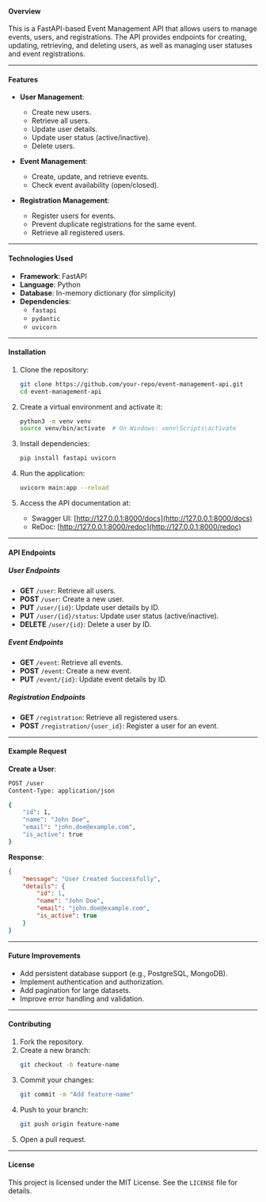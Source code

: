 
#### **Overview**
This is a FastAPI-based Event Management API that allows users to manage events, users, and registrations. The API provides endpoints for creating, updating, retrieving, and deleting users, as well as managing user statuses and event registrations.

---

#### **Features**
- **User Management**:
  - Create new users.
  - Retrieve all users.
  - Update user details.
  - Update user status (active/inactive).
  - Delete users.

- **Event Management**:
  - Create, update, and retrieve events.
  - Check event availability (open/closed).

- **Registration Management**:
  - Register users for events.
  - Prevent duplicate registrations for the same event.
  - Retrieve all registered users.

---

#### **Technologies Used**
- **Framework**: FastAPI
- **Language**: Python
- **Database**: In-memory dictionary (for simplicity)
- **Dependencies**:
  - `fastapi`
  - `pydantic`
  - `uvicorn`

---

#### **Installation**
1. Clone the repository:
   ```bash
   git clone https://github.com/your-repo/event-management-api.git
   cd event-management-api
   ```

2. Create a virtual environment and activate it:
   ```bash
   python3 -m venv venv
   source venv/bin/activate  # On Windows: venv\Scripts\activate
   ```

3. Install dependencies:
   ```bash
   pip install fastapi uvicorn
   ```

4. Run the application:
   ```bash
   uvicorn main:app --reload
   ```

5. Access the API documentation at:
   - Swagger UI: [http://127.0.0.1:8000/docs](http://127.0.0.1:8000/docs)
   - ReDoc: [http://127.0.0.1:8000/redoc](http://127.0.0.1:8000/redoc)

---

#### **API Endpoints**

##### **User Endpoints**
- **GET** `/user`: Retrieve all users.
- **POST** `/user`: Create a new user.
- **PUT** `/user/{id}`: Update user details by ID.
- **PUT** `/user/{id}/status`: Update user status (active/inactive).
- **DELETE** `/user/{id}`: Delete a user by ID.

##### **Event Endpoints**
- **GET** `/event`: Retrieve all events.
- **POST** `/event`: Create a new event.
- **PUT** `/event/{id}`: Update event details by ID.

##### **Registration Endpoints**
- **GET** `/registration`: Retrieve all registered users.
- **POST** `/registration/{user_id}`: Register a user for an event.

---

#### **Example Request**
**Create a User**:
```bash
POST /user
Content-Type: application/json

{
    "id": 1,
    "name": "John Doe",
    "email": "john.doe@example.com",
    "is_active": true
}
```

**Response**:
```json
{
    "message": "User Created Successfully",
    "details": {
        "id": 1,
        "name": "John Doe",
        "email": "john.doe@example.com",
        "is_active": true
    }
}
```

---

#### **Future Improvements**
- Add persistent database support (e.g., PostgreSQL, MongoDB).
- Implement authentication and authorization.
- Add pagination for large datasets.
- Improve error handling and validation.

---

#### **Contributing**
1. Fork the repository.
2. Create a new branch:
   ```bash
   git checkout -b feature-name
   ```
3. Commit your changes:
   ```bash
   git commit -m "Add feature-name"
   ```
4. Push to your branch:
   ```bash
   git push origin feature-name
   ```
5. Open a pull request.

---

#### **License**
This project is licensed under the MIT License. See the `LICENSE` file for details.

